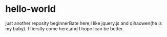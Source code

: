 # hello-world
just another reposity
beginnerBate here,I like jquery.js and qihaowen(he is my baby).
I fierstly come here,and I hope Ican be better.
